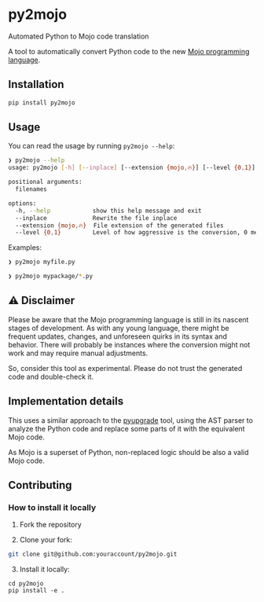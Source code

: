 # py2mojo

Automated Python to Mojo code translation

A tool to automatically convert Python code to the new [Mojo programming language](https://www.modular.com/mojo).

## Installation

```bash
pip install py2mojo
```

## Usage

You can read the usage by running `py2mojo --help`:

```bash
❯ py2mojo --help
usage: py2mojo [-h] [--inplace] [--extension {mojo,🔥}] [--level {0,1}] filenames [filenames ...]

positional arguments:
  filenames

options:
  -h, --help            show this help message and exit
  --inplace             Rewrite the file inplace
  --extension {mojo,🔥}  File extension of the generated files
  --level {0,1}         Level of how aggressive is the conversion, 0 means conservative, 1 means aggressive (so prone to errors)
```

Examples:

```bash
❯ py2mojo myfile.py
```

```bash
❯ py2mojo mypackage/*.py
```

## ⚠ Disclaimer

Please be aware that the Mojo programming language is still in its nascent stages of development. As with any young language, there might be frequent updates, changes, and unforeseen quirks in its syntax and behavior. There will probably be instances where the conversion might not work and may require manual adjustments.

So, consider this tool as experimental. Please do not trust the generated code and double-check it.

## Implementation details

This uses a similar approach to the [pyupgrade](https://github.com/asottile/pyupgrade) tool, using the AST parser to analyze the Python code and replace some parts of it with the equivalent Mojo code.

As Mojo is a superset of Python, non-replaced logic should be also a valid Mojo code.

## Contributing

### How to install it locally

1. Fork the repository

2. Clone your fork:

```bash
git clone git@github.com:youraccount/py2mojo.git
```

3. Install it locally:
```
cd py2mojo
pip install -e .
```
